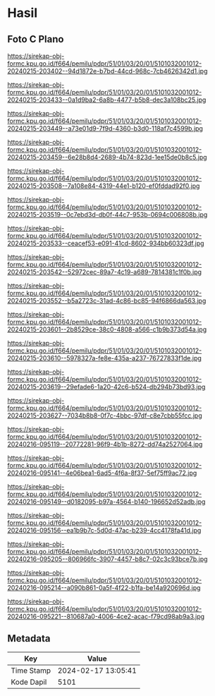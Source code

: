 # Hasil

## Foto C Plano

https://sirekap-obj-formc.kpu.go.id/f664/pemilu/pdpr/51/01/03/20/01/5101032001012-20240215-203402--94d1872e-b7bd-44cd-968c-7cb4626342d1.jpg

https://sirekap-obj-formc.kpu.go.id/f664/pemilu/pdpr/51/01/03/20/01/5101032001012-20240215-203433--0a1d9ba2-6a8b-4477-b5b8-dec3a108bc25.jpg

https://sirekap-obj-formc.kpu.go.id/f664/pemilu/pdpr/51/01/03/20/01/5101032001012-20240215-203449--a73e01d9-7f9d-4360-b3d0-118af7c4599b.jpg

https://sirekap-obj-formc.kpu.go.id/f664/pemilu/pdpr/51/01/03/20/01/5101032001012-20240215-203459--6e28b8d4-2689-4b74-823d-1ee15de0b8c5.jpg

https://sirekap-obj-formc.kpu.go.id/f664/pemilu/pdpr/51/01/03/20/01/5101032001012-20240215-203508--7a108e84-4319-44e1-b120-ef0fddad92f0.jpg

https://sirekap-obj-formc.kpu.go.id/f664/pemilu/pdpr/51/01/03/20/01/5101032001012-20240215-203519--0c7ebd3d-db0f-44c7-953b-0694c006808b.jpg

https://sirekap-obj-formc.kpu.go.id/f664/pemilu/pdpr/51/01/03/20/01/5101032001012-20240215-203533--ceacef53-e091-41cd-8602-934bb60323df.jpg

https://sirekap-obj-formc.kpu.go.id/f664/pemilu/pdpr/51/01/03/20/01/5101032001012-20240215-203542--52972cec-89a7-4c19-a689-7814381c1f0b.jpg

https://sirekap-obj-formc.kpu.go.id/f664/pemilu/pdpr/51/01/03/20/01/5101032001012-20240215-203552--b5a2723c-31ad-4c86-bc85-94f6866da563.jpg

https://sirekap-obj-formc.kpu.go.id/f664/pemilu/pdpr/51/01/03/20/01/5101032001012-20240215-203601--2b8529ce-38c0-4808-a566-c1b9b373d54a.jpg

https://sirekap-obj-formc.kpu.go.id/f664/pemilu/pdpr/51/01/03/20/01/5101032001012-20240215-203610--5978327a-fe8e-435a-a237-76727833f1de.jpg

https://sirekap-obj-formc.kpu.go.id/f664/pemilu/pdpr/51/01/03/20/01/5101032001012-20240215-203619--29efade6-1a20-42c6-b524-db294b73bd93.jpg

https://sirekap-obj-formc.kpu.go.id/f664/pemilu/pdpr/51/01/03/20/01/5101032001012-20240215-203627--7034b8b8-0f7c-4bbc-97df-c8e7cbb55fcc.jpg

https://sirekap-obj-formc.kpu.go.id/f664/pemilu/pdpr/51/01/03/20/01/5101032001012-20240216-095119--20772281-96f9-4b1b-8272-dd74a2527064.jpg

https://sirekap-obj-formc.kpu.go.id/f664/pemilu/pdpr/51/01/03/20/01/5101032001012-20240216-095141--4e06bea1-6ad5-4f6a-8f37-5ef75ff9ac72.jpg

https://sirekap-obj-formc.kpu.go.id/f664/pemilu/pdpr/51/01/03/20/01/5101032001012-20240216-095149--d0182095-b97a-4564-b140-196652d52adb.jpg

https://sirekap-obj-formc.kpu.go.id/f664/pemilu/pdpr/51/01/03/20/01/5101032001012-20240216-095156--ea1b9b7c-5d0d-47ac-b239-4cc4178fa41d.jpg

https://sirekap-obj-formc.kpu.go.id/f664/pemilu/pdpr/51/01/03/20/01/5101032001012-20240216-095205--806966fc-3907-4457-b8c7-02c3c93bce7b.jpg

https://sirekap-obj-formc.kpu.go.id/f664/pemilu/pdpr/51/01/03/20/01/5101032001012-20240216-095214--a090b861-0a5f-4f22-b1fa-be14a920696d.jpg

https://sirekap-obj-formc.kpu.go.id/f664/pemilu/pdpr/51/01/03/20/01/5101032001012-20240216-095221--810687a0-4006-4ce2-acac-f79cd98ab9a3.jpg


## Metadata

| Key        | Value               |
| ---------- | ------------------- |
| Time Stamp | 2024-02-17 13:05:41 |
| Kode Dapil | 5101                |



